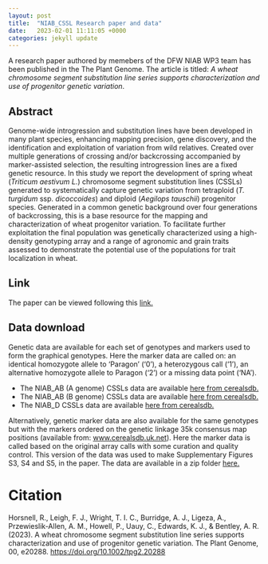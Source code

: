 ```yaml
---
layout: post
title:  "NIAB_CSSL Research paper and data"
date:   2023-02-01 11:11:05 +0000
categories: jekyll update
---
```



A research paper authored by memebers of the DFW NIAB WP3 team has been published in the The Plant Genome. The article is titled: *A wheat chromosome segment substitution line series supports characterization and use of progenitor genetic variation*.

## Abstract

Genome-wide introgression and substitution lines have been developed in many plant species, enhancing mapping precision, gene discovery, and the identification and exploitation of variation from wild relatives. Created over multiple generations of crossing and/or backcrossing accompanied by marker-assisted selection, the resulting introgression lines are a fixed genetic resource. In this study we report the development of spring wheat (*Triticum aestivum L.*) chromosome segment substitution lines (CSSLs) generated to systematically capture genetic variation from tetraploid (*T. turgidum* ssp. *dicoccoides*) and diploid (*Aegilops tauschii*) progenitor species. Generated in a common genetic background over four generations of backcrossing, this is a base resource for the mapping and characterization of wheat progenitor variation. To facilitate further exploitation the final population was genetically characterized using a high-density genotyping array and a range of agronomic and grain traits assessed to demonstrate the potential use of the populations for trait localization in wheat.
## Link

The paper can be viewed following this [link.](https://doi.org/10.1002/tpg2.20288)

## Data download

Genetic data are available for each set of genotypes and markers used to form the graphical genotypes. Here the marker data are called on: an identical homozygote allele to ‘Paragon’ (‘0’), a heterozygous call (‘1’), an alternative homozygote allele to Paragon (‘2’) or a missing data point (‘NA’). 
-	The NIAB_AB (A genome) CSSLs data are available [here from cerealsdb.](https://www.cerealsdb.uk.net/cerealgenomics/CerealsDB/genotyping_data/NIAB_CSSL_Agenome.csv) 
-	The NIAB_AB (B genome) CSSLs data are available [here from cerealsdb.](https://www.cerealsdb.uk.net/cerealgenomics/CerealsDB/genotyping_data/NIAB_CSSL_Bgenome.csv)
-	The NIAB_D CSSLs data are available [here from cerealsdb.](https://www.cerealsdb.uk.net/cerealgenomics/CerealsDB/genotyping_data/NIAB_CSSL_Dgenome.csv)

Alternatively, genetic marker data are also available for the same genotypes but with the markers ordered on the genetic linkage 35k consensus map positions (available from: www.cerealsdb.uk.net). Here the marker data is called based on the original array calls with some curation and quality control. This version of the data was used to make Supplementary Figures S3, S4 and S5, in the paper. The data are available in a zip folder [here.](https://github.com/NIAB/niab-dfw-wp3/raw/main/data/NIAB_CSSLs_Selection_genotypes_ordered_35k.zip)


# Citation

Horsnell, R., Leigh, F. J., Wright, T. I. C., Burridge, A. J., Ligeza, A., Przewieslik-Allen, A. M., Howell, P., Uauy, C., Edwards, K. J., & Bentley, A. R. (2023). A wheat chromosome segment substitution line series supports characterization and use of progenitor genetic variation. The Plant Genome, 00, e20288. https://doi.org/10.1002/tpg2.20288